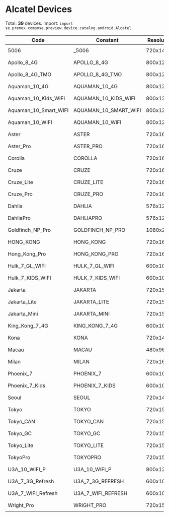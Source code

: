 # Alcatel Devices

Total: **39** devices. Import: `import se.premex.compose.preview.device.catalog.android.Alcatel`

| Code | Constant | Resolution | DPI | Compose Spec | Preview Usage |
|------|----------|------------|-----|-------------|---------------|
| 5006 | _5006 | 720x1440 | 320 | `spec:width=720px,height=1440px,dpi=320` | `@Preview(device = Alcatel._5006)` |
| Apollo_8_4G | APOLLO_8_4G | 800x1280 | 240 | `spec:width=800px,height=1280px,dpi=240` | `@Preview(device = Alcatel.APOLLO_8_4G)` |
| Apollo_8_4G_TMO | APOLLO_8_4G_TMO | 800x1280 | 240 | `spec:width=800px,height=1280px,dpi=240` | `@Preview(device = Alcatel.APOLLO_8_4G_TMO)` |
| Aquaman_10_4G | AQUAMAN_10_4G | 800x1280 | 240 | `spec:width=800px,height=1280px,dpi=240` | `@Preview(device = Alcatel.AQUAMAN_10_4G)` |
| Aquaman_10_Kids_WIFI | AQUAMAN_10_KIDS_WIFI | 800x1280 | 160 | `spec:width=800px,height=1280px,dpi=160` | `@Preview(device = Alcatel.AQUAMAN_10_KIDS_WIFI)` |
| Aquaman_10_Smart_WIFI | AQUAMAN_10_SMART_WIFI | 800x1280 | 160 | `spec:width=800px,height=1280px,dpi=160` | `@Preview(device = Alcatel.AQUAMAN_10_SMART_WIFI)` |
| Aquaman_10_WIFI | AQUAMAN_10_WIFI | 800x1280 | 160 | `spec:width=800px,height=1280px,dpi=160` | `@Preview(device = Alcatel.AQUAMAN_10_WIFI)` |
| Aster | ASTER | 720x1600 | 320 | `spec:width=720px,height=1600px,dpi=320` | `@Preview(device = Alcatel.ASTER)` |
| Aster_Pro | ASTER_PRO | 720x1600 | 320 | `spec:width=720px,height=1600px,dpi=320` | `@Preview(device = Alcatel.ASTER_PRO)` |
| Corolla | COROLLA | 720x1600 | 320 | `spec:width=720px,height=1600px,dpi=320` | `@Preview(device = Alcatel.COROLLA)` |
| Cruze | CRUZE | 720x1600 | 320 | `spec:width=720px,height=1600px,dpi=320` | `@Preview(device = Alcatel.CRUZE)` |
| Cruze_Lite | CRUZE_LITE | 720x1600 | 320 | `spec:width=720px,height=1600px,dpi=320` | `@Preview(device = Alcatel.CRUZE_LITE)` |
| Cruze_Pro | CRUZE_PRO | 720x1600 | 320 | `spec:width=720px,height=1600px,dpi=320` | `@Preview(device = Alcatel.CRUZE_PRO)` |
| Dahlia | DAHLIA | 576x1280 | 220 | `spec:width=576px,height=1280px,dpi=220` | `@Preview(device = Alcatel.DAHLIA)` |
| DahliaPro | DAHLIAPRO | 576x1280 | 220 | `spec:width=576px,height=1280px,dpi=220` | `@Preview(device = Alcatel.DAHLIAPRO)` |
| Goldfinch_NP_Pro | GOLDFINCH_NP_PRO | 1080x2460 | 480 | `spec:width=1080px,height=2460px,dpi=480` | `@Preview(device = Alcatel.GOLDFINCH_NP_PRO)` |
| HONG_KONG | HONG_KONG | 720x1600 | 320 | `spec:width=720px,height=1600px,dpi=320` | `@Preview(device = Alcatel.HONG_KONG)` |
| Hong_Kong_Pro | HONG_KONG_PRO | 720x1600 | 320 | `spec:width=720px,height=1600px,dpi=320` | `@Preview(device = Alcatel.HONG_KONG_PRO)` |
| Hulk_7_GL_WIFI | HULK_7_GL_WIFI | 600x1024 | 160 | `spec:width=600px,height=1024px,dpi=160` | `@Preview(device = Alcatel.HULK_7_GL_WIFI)` |
| Hulk_7_KIDS_WIFI | HULK_7_KIDS_WIFI | 600x1024 | 160 | `spec:width=600px,height=1024px,dpi=160` | `@Preview(device = Alcatel.HULK_7_KIDS_WIFI)` |
| Jakarta | JAKARTA | 720x1520 | 320 | `spec:width=720px,height=1520px,dpi=320` | `@Preview(device = Alcatel.JAKARTA)` |
| Jakarta_Lite | JAKARTA_LITE | 720x1520 | 320 | `spec:width=720px,height=1520px,dpi=320` | `@Preview(device = Alcatel.JAKARTA_LITE)` |
| Jakarta_Mini | JAKARTA_MINI | 720x1560 | 320 | `spec:width=720px,height=1560px,dpi=320` | `@Preview(device = Alcatel.JAKARTA_MINI)` |
| King_Kong_7_4G | KING_KONG_7_4G | 600x1024 | 160 | `spec:width=600px,height=1024px,dpi=160` | `@Preview(device = Alcatel.KING_KONG_7_4G)` |
| Kona | KONA | 720x1440 | 320 | `spec:width=720px,height=1440px,dpi=320` | `@Preview(device = Alcatel.KONA)` |
| Macau | MACAU | 480x960 | 240 | `spec:width=480px,height=960px,dpi=240` | `@Preview(device = Alcatel.MACAU)` |
| Milan | MILAN | 720x1600 | 320 | `spec:width=720px,height=1600px,dpi=320` | `@Preview(device = Alcatel.MILAN)` |
| Phoenix_7 | PHOENIX_7 | 600x1024 | 160 | `spec:width=600px,height=1024px,dpi=160` | `@Preview(device = Alcatel.PHOENIX_7)` |
| Phoenix_7_Kids | PHOENIX_7_KIDS | 600x1024 | 160 | `spec:width=600px,height=1024px,dpi=160` | `@Preview(device = Alcatel.PHOENIX_7_KIDS)` |
| Seoul | SEOUL | 720x1440 | 320 | `spec:width=720px,height=1440px,dpi=320` | `@Preview(device = Alcatel.SEOUL)` |
| Tokyo | TOKYO | 720x1520 | 320 | `spec:width=720px,height=1520px,dpi=320` | `@Preview(device = Alcatel.TOKYO)` |
| Tokyo_CAN | TOKYO_CAN | 720x1520 | 320 | `spec:width=720px,height=1520px,dpi=320` | `@Preview(device = Alcatel.TOKYO_CAN)` |
| Tokyo_GC | TOKYO_GC | 720x1520 | 320 | `spec:width=720px,height=1520px,dpi=320` | `@Preview(device = Alcatel.TOKYO_GC)` |
| Tokyo_Lite | TOKYO_LITE | 720x1520 | 320 | `spec:width=720px,height=1520px,dpi=320` | `@Preview(device = Alcatel.TOKYO_LITE)` |
| TokyoPro | TOKYOPRO | 720x1520 | 320 | `spec:width=720px,height=1520px,dpi=320` | `@Preview(device = Alcatel.TOKYOPRO)` |
| U3A_10_WIFI_P | U3A_10_WIFI_P | 800x1280 | 240 | `spec:width=800px,height=1280px,dpi=240` | `@Preview(device = Alcatel.U3A_10_WIFI_P)` |
| U3A_7_3G_Refresh | U3A_7_3G_REFRESH | 600x1024 | 160 | `spec:width=600px,height=1024px,dpi=160` | `@Preview(device = Alcatel.U3A_7_3G_REFRESH)` |
| U3A_7_WIFI_Refresh | U3A_7_WIFI_REFRESH | 600x1024 | 160 | `spec:width=600px,height=1024px,dpi=160` | `@Preview(device = Alcatel.U3A_7_WIFI_REFRESH)` |
| Wright_Pro | WRIGHT_PRO | 720x1560 | 320 | `spec:width=720px,height=1560px,dpi=320` | `@Preview(device = Alcatel.WRIGHT_PRO)` |

<!-- Generated automatically. Do not edit manually. -->
